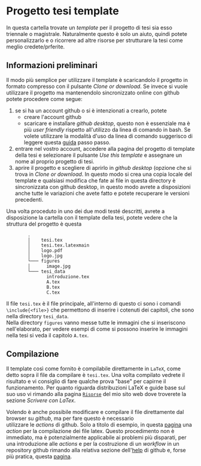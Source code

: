 # Progetto tesi template

In questa cartella trovate un _template_ per il progetto di tesi sia esso triennale o magistrale. Naturalmente questo è solo un aiuto, quindi potete personalizzarlo e o ricorrere ad altre risorse per strutturare la tesi come meglio credete/prferite.

## Informazioni preliminari

Il modo più semplice per utilizzare il template è scaricandolo il progetto in formato compresso con il pulsante _Clone or download_. Se invece si vuole utilizzare il progetto ma mantenendolo sincronizzato online con github potete procedere come segue:

1. se si ha un account github o si è intenzionati a crearlo, potete 
   * creare l'account github
   * scaricare e installare *github desktop*, questo non è essenziale ma è più *user friendly* rispetto all'utilizzo da linea di comando in bash. Se volete utilizzare la modalità d'uso da linea di comando suggerisco di leggere questa [guida](https://product.hubspot.com/blog/git-and-github-tutorial-for-beginners) passo passo.
2. entrare nel vostro account, accedere alla pagina del progetto di template della tesi e selezionare il pulsante _Use this template_ e assegnare un nome al proprio progetto di tesi.
3. aprire il progetto e scegliere di aprirlo in _github desktop_ (opzione che si trova in _Clone or download_. In questo modo si crea una copia locale del template e qualsiasi modifica che fate ai file in questa directory è sincronizzata con github desktop, in questo modo avrete a disposizioni anche tutte le variazioni che avete fatto e potete recuperare le versioni precedenti.
  
Una volta proceduto in uno dei due modi testé descritti, avrete a disposizione la cartella con il template della tesi, potete vedere che la struttura del progetto è questa 
```
		.
		│    tesi.tex
		│    tesi.tex.latexmain
		│    logo.pdf
		│    logo.jpg
		└─── figures
		│      image.jpg
		└─── tesi_data
		       introduzione.tex
		       A.tex
		       B.tex
		       C.tex
``` 

Il file `tesi.tex` è il file principale, all'interno di questo ci sono i comandi `\include{<file>}` che permettono di inserire i cotenuti dei capitoli, che sono nella directory `tesi_data`.  
Nella directory `figures` vanno messe tutte le immagini che si inseriscono nell'elaborato, per vedere esempi di come si possono inserire le immagini nella tesi si veda il capitolo `A.tex`.  

## Compilazione
Il template così come fornito è compilabile direttamente in `LaTeX`, come detto sopra il file da compilare è `tesi.tex`. Una volta compilato vedrete il risultato e vi consiglio di fare qualche prova "base" per capirne il funzionamento. 
Per quanto riguarda distribuzioni LaTeX e guide base sul suo uso vi rimando alla pagina [`Risorse`](https://andrea-insubria.github.io/risorse/) del mio sito web dove troverete la sezione *Scrivere con LaTex*.

Volendo è anche possibile modificare e compilare il file direttamente dal browser su _github_, ma per fare questo è necessario  
utilizzare le _actions_ di github. Solo a titolo di esempio, in questa [pagina](https://github.com/marketplace/actions/latex-compilation) una _action_ per la compilazione dei file latex. Questo procedimento non è immediato, ma è potenzialmente applicabile ai problemi più disparati, per una introduzione alle _actions_ e per la costruzione di un _workflow_ in un repository github rimando alla relativa sezione dell'[help](https://github.com/features/actions) di github e, forse più pratica, questa [pagina](https://help.github.com/en/actions/creating-actions).
